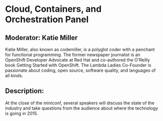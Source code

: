 # Cloud, Containers, and Orchestration Panel

## Moderator: Katie Miller

Katie Miller, also known as codemiller, is a polyglot coder with a penchant for functional programming. The former newspaper journalist is an OpenShift Developer Advocate at Red Hat and co-authored the O'Reilly book Getting Started with OpenShift. The Lambda Ladies Co-Founder is passionate about coding, open source, software quality, and languages of all kinds.

## Description:

At the close of the miniconf, several speakers will discuss the state of the industry and take questions from the audience about where the technology is going in 2015.

